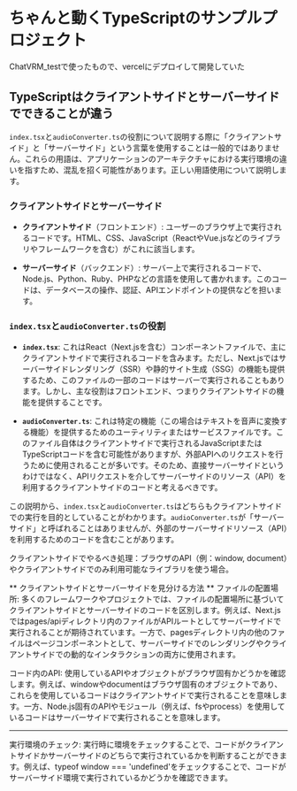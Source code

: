 # ちゃんと動くTypeScriptのサンプルプロジェクト
ChatVRM_testで使ったもので、vercelにデプロイして開発していた

## TypeScriptはクライアントサイドとサーバーサイドでできることが違う

`index.tsx`と`audioConverter.ts`の役割について説明する際に「クライアントサイド」と「サーバーサイド」という言葉を使用することは一般的ではありません。これらの用語は、アプリケーションのアーキテクチャにおける実行環境の違いを指すため、混乱を招く可能性があります。正しい用語使用について説明します。

### クライアントサイドとサーバーサイド

- **クライアントサイド**（フロントエンド）: ユーザーのブラウザ上で実行されるコードです。HTML、CSS、JavaScript（ReactやVue.jsなどのライブラリやフレームワークを含む）がこれに該当します。

- **サーバーサイド**（バックエンド）: サーバー上で実行されるコードで、Node.js、Python、Ruby、PHPなどの言語を使用して書かれます。このコードは、データベースの操作、認証、APIエンドポイントの提供などを担います。

### `index.tsx`と`audioConverter.ts`の役割

- **`index.tsx`**: これはReact（Next.jsを含む）コンポーネントファイルで、主にクライアントサイドで実行されるコードを含みます。ただし、Next.jsではサーバーサイドレンダリング（SSR）や静的サイト生成（SSG）の機能も提供するため、このファイルの一部のコードはサーバーで実行されることもあります。しかし、主な役割はフロントエンド、つまりクライアントサイドの機能を提供することです。

- **`audioConverter.ts`**: これは特定の機能（この場合はテキストを音声に変換する機能）を提供するためのユーティリティまたはサービスファイルです。このファイル自体はクライアントサイドで実行されるJavaScriptまたはTypeScriptコードを含む可能性がありますが、外部APIへのリクエストを行うために使用されることが多いです。そのため、直接サーバーサイドというわけではなく、APIリクエストを介してサーバーサイドのリソース（API）を利用するクライアントサイドのコードと考えるべきです。

この説明から、`index.tsx`と`audioConverter.ts`はどちらもクライアントサイドでの実行を目的としていることがわかります。`audioConverter.ts`が「サーバーサイド」と呼ばれることはありませんが、外部のサーバーサイドリソース（API）を利用するためのコードを含むことがあります。


クライアントサイドでやるべき処理：ブラウザのAPI（例：window, document）やクライアントサイドでのみ利用可能なライブラリを使う場合。


** クライアントサイドとサーバーサイドを見分ける方法 **
ファイルの配置場所: 多くのフレームワークやプロジェクトでは、ファイルの配置場所に基づいてクライアントサイドとサーバーサイドのコードを区別します。例えば、Next.jsではpages/apiディレクトリ内のファイルがAPIルートとしてサーバーサイドで実行されることが期待されています。一方で、pagesディレクトリ内の他のファイルはページコンポーネントとして、サーバーサイドでのレンダリングやクライアントサイドでの動的なインタラクションの両方に使用されます。

コード内のAPI: 使用しているAPIやオブジェクトがブラウザ固有かどうかを確認します。例えば、windowやdocumentはブラウザ固有のオブジェクトであり、これらを使用しているコードはクライアントサイドで実行されることを意味します。一方、Node.js固有のAPIやモジュール（例えば、fsやprocess）を使用しているコードはサーバーサイドで実行されることを意味します。

---

実行環境のチェック: 実行時に環境をチェックすることで、コードがクライアントサイドかサーバーサイドのどちらで実行されているかを判断することができます。例えば、typeof window === 'undefined'をチェックすることで、コードがサーバーサイド環境で実行されているかどうかを確認できます。

